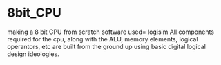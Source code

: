 # 8bit_CPU
making a 8 bit CPU from scratch
software used= logisim
All components required for the cpu, along with the ALU, memory elements, logical operantors, etc are built from the ground up using basic digital logical design ideologies.
